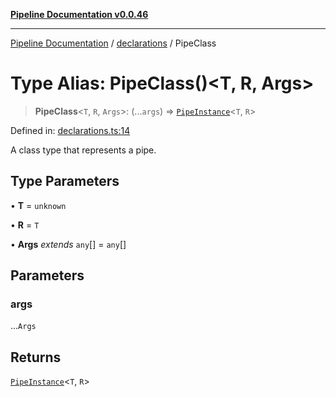 [**Pipeline Documentation v0.0.46**](../../README.md)

***

[Pipeline Documentation](../../modules.md) / [declarations](../README.md) / PipeClass

# Type Alias: PipeClass()\<T, R, Args\>

> **PipeClass**\<`T`, `R`, `Args`\>: (...`args`) => [`PipeInstance`](PipeInstance.md)\<`T`, `R`\>

Defined in: [declarations.ts:14](https://github.com/stonemjs/pipeline/blob/437717c2a315db06047331ae86596a6933a8a199/src/declarations.ts#L14)

A class type that represents a pipe.

## Type Parameters

• **T** = `unknown`

• **R** = `T`

• **Args** *extends* `any`[] = `any`[]

## Parameters

### args

...`Args`

## Returns

[`PipeInstance`](PipeInstance.md)\<`T`, `R`\>
